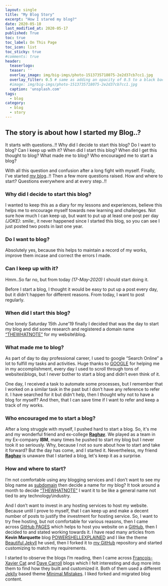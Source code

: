 ```yaml
---
layout: single
title: "My Blog Story"
excerpt: "How I stared my blog?"
date: 2020-05-10
last_modified_at: 2020-05-17
published: True
toc: true
toc_label: On This Page
toc_icon: list
toc_sticky: true
#comments: true
header:
  teaserlogo:
  teaser: ''
  overlay_image: img/big-imgs/photo-1513735718075-2e2d37cb7cc1.jpg
  overlay_filter: 0.5 # same as adding an opacity of 0.5 to a black background
  #image: img/big-imgs/photo-1513735718075-2e2d37cb7cc1.jpg
  caption: 'unsplash.com'
tags:
  - blog  
category:
  - blog
  - story
---
```




## The story is about how I started my Blog..?

It starts with questions..!! Why did I decide to start this blog? Do I want to blog? Can I keep up with it? When did I start this blog? When did I get this thought to blog? What made me to blog? Who encouraged me to start a blog?

With all this question and confusion after a long fight with myself. Finally, I've started [my blog](https://thewhatnote.com/)..!! Then a few more questions raised. How and where to start? Questions everywhere and at every step..!!

### Why did I decide to start this blog?

I wanted to keep this as a diary for my lessons and experiences, believe this helps me to encourage myself towards new learning and challenges. Not sure how much I can keep up, but want to put up at least one post per day _(JOKE)_: smile:, it never happened since I started this blog, so you can see I just posted two posts in last one year.

### Do I want to blog?

Absolutely yes, because this helps to maintain a record of my works, improve them incase and correct the errors I made.

### Can I keep up with it?

Hmm..So far no, but from today _(17-May-2020)_ I should start doing it.

Before I start a blog, I thought it would be easy to put up a post every day, but it didn’t happen for different reasons. From today, I want to post regularly.

### When did I start this blog?

One lonely Saturday 15th June'19 finally I decided that was the day to start my blog and did some research and registered a domain name [“THEWHATNOTE”](https://thewhatnote.com/) for my website\blog.

### What made me to blog?

As part of day to day professional career, I used to google “Search Online” a lot to fulfill my tasks and activities. Huge thanks to [GOOGLE](https://www.google.com/) for helping me in my accomplishment, every day I used to scroll through tons of websites\blogs, but I never bother to start a blog and didn’t even think of it.

One day, I received a task to automate some processes, but I remember that I worked on a similar task in the past but I don’t have any reference to refer it. I have searched for it but didn't help, then I thought why not to have a blog for myself? And then, that I can save time if I want to refer and keep a track of my works.



### Who encouraged me to start a blog?

After a long struggle with myself, I pushed hard to start a blog. So, it's me and my wonderful friend and ex-college [__Raghav__](https://www.linkedin.com/in/raghavanmss/). We played as a team in my Ex-company **IBM**, many times he pushed to start my blog but I never took it so seriously. Why, because I not so sure about how to start and take it forward? But the day has come, and I started it. Nevertheless, my friend [__Raghav__](https://www.linkedin.com/in/raghavanmss/) is unaware that I started a blog, let's keep it as a surprise.

### How and where to start?

I’m not comfortable using any blogging services and I don’t want to see my blog name as [subdomain](https://en.wikipedia.org/wiki/Subdomain) then decide a name for my blog? It took around a month to decide [“THEWHATNOTE”](https://thewhatnote.com/) I want it to be like a general name not tied to any technology\industry.

And I don’t want to invest in any hosting services to host my website. Because until I prove to myself, that I can keep up and make a decent number of posts to justify the investment for hosting service. So, I want to try free hosting, but not comfortable for various reasons, then I came across [GitHub PAGES](https://pages.github.com/) which helps to host you website on a [GitHub](https://github.com/), then I decided to and stated working towards it. I have read many articles from **Kevin Marquette** blog [POWERSHELLEXPLAINED](https://powershellexplained.com/) and I like the theme [Beautiful Jekyll](https://beautifuljekyll.com/) he used, then I forked it to [my GitHub](https://github.com/thewhatnote) repository and started customizing to match my requirements.

I started to observe  the blogs I’m reading, then I came across [François-Xavier Cat](https://lazywinadmin.com/) and [Dave Carroll](https://powershell.anovelidea.org/) blogs which I felt interesting and dug more into them to find how they built and customized it. Both of them used a different [Jeklly](https://jekyllrb.com/) based theme [Minimal Mistakes](https://mademistakes.com/work/minimal-mistakes-jekyll-theme/). I liked forked and migrated blog content.

<!---
####  **Online Editors**

[Dillinger](https://dillinger.io/)

[Stackedit](https://stackedit.io/)

#### **Tutorials**

https://www.markdowntutorial.com/

https://www.youtube.com/watch?v=pTCROLZLhDM

https://github.com/jamesqquick/markdown-worksheet



HelpFull links
https://itsfoss.com/best-markdown-editors-linux/
https://www.slant.co/topics/2134/~best-markdown-editors-for-linux

your comment goes here
and here
-->
